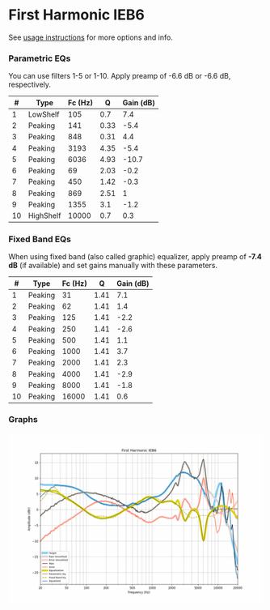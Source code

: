 # First Harmonic IEB6
See [usage instructions](https://github.com/jaakkopasanen/AutoEq#usage) for more options and info.

### Parametric EQs
You can use filters 1-5 or 1-10. Apply preamp of -6.6 dB or -6.6 dB, respectively.

|   # | Type      |   Fc (Hz) |    Q |   Gain (dB) |
|-----|-----------|-----------|------|-------------|
|   1 | LowShelf  |       105 | 0.7  |         7.4 |
|   2 | Peaking   |       141 | 0.33 |        -5.4 |
|   3 | Peaking   |       848 | 0.31 |         4.4 |
|   4 | Peaking   |      3193 | 4.35 |        -5.4 |
|   5 | Peaking   |      6036 | 4.93 |       -10.7 |
|   6 | Peaking   |        69 | 2.03 |        -0.2 |
|   7 | Peaking   |       450 | 1.42 |        -0.3 |
|   8 | Peaking   |       869 | 2.51 |         1   |
|   9 | Peaking   |      1355 | 3.1  |        -1.2 |
|  10 | HighShelf |     10000 | 0.7  |         0.3 |

### Fixed Band EQs
When using fixed band (also called graphic) equalizer, apply preamp of **-7.4 dB** (if available) and set gains manually with these parameters.

|   # | Type    |   Fc (Hz) |    Q |   Gain (dB) |
|-----|---------|-----------|------|-------------|
|   1 | Peaking |        31 | 1.41 |         7.1 |
|   2 | Peaking |        62 | 1.41 |         1.4 |
|   3 | Peaking |       125 | 1.41 |        -2.2 |
|   4 | Peaking |       250 | 1.41 |        -2.6 |
|   5 | Peaking |       500 | 1.41 |         1.1 |
|   6 | Peaking |      1000 | 1.41 |         3.7 |
|   7 | Peaking |      2000 | 1.41 |         2.3 |
|   8 | Peaking |      4000 | 1.41 |        -2.9 |
|   9 | Peaking |      8000 | 1.41 |        -1.8 |
|  10 | Peaking |     16000 | 1.41 |         0.6 |

### Graphs
![](./First%20Harmonic%20IEB6.png)
